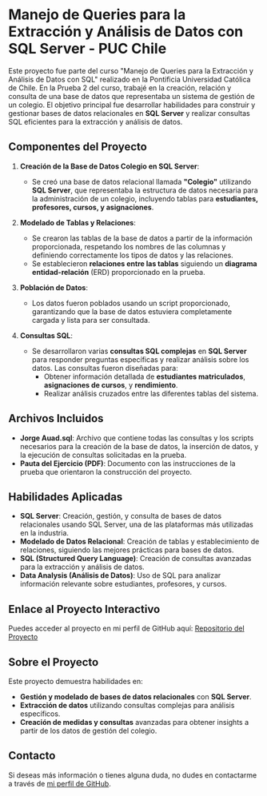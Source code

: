 # Manejo de Queries para la Extracción y Análisis de Datos con SQL Server - PUC Chile

Este proyecto fue parte del curso "Manejo de Queries para la Extracción y Análisis de Datos con SQL" realizado en la Pontificia Universidad Católica de Chile. En la Prueba 2 del curso, trabajé en la creación, relación y consulta de una base de datos que representaba un sistema de gestión de un colegio. El objetivo principal fue desarrollar habilidades para construir y gestionar bases de datos relacionales en **SQL Server** y realizar consultas SQL eficientes para la extracción y análisis de datos.

## Componentes del Proyecto

1. **Creación de la Base de Datos Colegio en SQL Server**:
   - Se creó una base de datos relacional llamada **"Colegio"** utilizando **SQL Server**, que representaba la estructura de datos necesaria para la administración de un colegio, incluyendo tablas para **estudiantes, profesores, cursos, y asignaciones**.

2. **Modelado de Tablas y Relaciones**:
   - Se crearon las tablas de la base de datos a partir de la información proporcionada, respetando los nombres de las columnas y definiendo correctamente los tipos de datos y las relaciones.
   - Se establecieron **relaciones entre las tablas** siguiendo un **diagrama entidad-relación** (ERD) proporcionado en la prueba.

3. **Población de Datos**:
   - Los datos fueron poblados usando un script proporcionado, garantizando que la base de datos estuviera completamente cargada y lista para ser consultada.

4. **Consultas SQL**:
   - Se desarrollaron varias **consultas SQL complejas** en **SQL Server** para responder preguntas específicas y realizar análisis sobre los datos. Las consultas fueron diseñadas para:
     - Obtener información detallada de **estudiantes matriculados**, **asignaciones de cursos**, y **rendimiento**.
     - Realizar análisis cruzados entre las diferentes tablas del sistema.

## Archivos Incluidos

- **Jorge Auad.sql**: Archivo que contiene todas las consultas y los scripts necesarios para la creación de la base de datos, la inserción de datos, y la ejecución de consultas solicitadas en la prueba.
- **Pauta del Ejercicio (PDF)**: Documento con las instrucciones de la prueba que orientaron la construcción del proyecto.

## Habilidades Aplicadas

- **SQL Server**: Creación, gestión, y consulta de bases de datos relacionales usando SQL Server, una de las plataformas más utilizadas en la industria.
- **Modelado de Datos Relacional**: Creación de tablas y establecimiento de relaciones, siguiendo las mejores prácticas para bases de datos.
- **SQL (Structured Query Language)**: Creación de consultas avanzadas para la extracción y análisis de datos.
- **Data Analysis (Análisis de Datos)**: Uso de SQL para analizar información relevante sobre estudiantes, profesores, y cursos.

## Enlace al Proyecto Interactivo

Puedes acceder al proyecto en mi perfil de GitHub aquí: [Repositorio del Proyecto](https://github.com/tu_usuario/sql-server-gestion-colegio)

## Sobre el Proyecto

Este proyecto demuestra habilidades en:
- **Gestión y modelado de bases de datos relacionales** con **SQL Server**.
- **Extracción de datos** utilizando consultas complejas para análisis específicos.
- **Creación de medidas y consultas** avanzadas para obtener insights a partir de los datos de gestión del colegio.

## Contacto

Si deseas más información o tienes alguna duda, no dudes en contactarme a través de [mi perfil de GitHub](https://github.com/tu_usuario).

